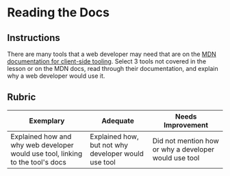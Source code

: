 # Reading the Docs

## Instructions

There are many tools that a web developer may need that are on the [MDN documentation for client-side tooling](https://developer.mozilla.org/en-US/docs/Learn/Tools_and_testing/Understanding_client-side_tools/Overview). Select 3 tools not covered in the lesson or on the MDN docs, read through their documentation, and explain why a web developer would use it.

## Rubric

Exemplary | Adequate | Needs Improvement
--- | --- | -- |
|Explained how and why web developer would use tool, linking to the tool's docs| Explained how, but not why developer would use tool| Did not mention how or why a developer would use tool  |
